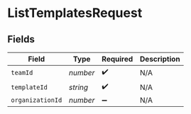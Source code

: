 # ListTemplatesRequest


## Fields

| Field              | Type               | Required           | Description        |
| ------------------ | ------------------ | ------------------ | ------------------ |
| `teamId`           | *number*           | :heavy_check_mark: | N/A                |
| `templateId`       | *string*           | :heavy_check_mark: | N/A                |
| `organizationId`   | *number*           | :heavy_minus_sign: | N/A                |